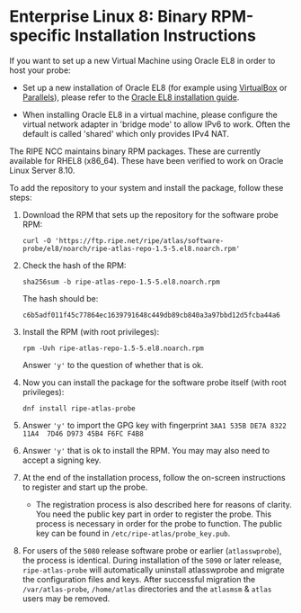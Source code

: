 # Enterprise Linux 8: Binary RPM-specific Installation Instructions

If you want to set up a new Virtual Machine using Oracle EL8 in order to host your probe:

* Set up a new installation of Oracle EL8 (for example using [VirtualBox](https://www.virtualbox.org/) or [Parallels](https://www.parallels.com/)), please refer to the [Oracle EL8 installation guide](https://docs.oracle.com/en/operating-systems/oracle-linux/8/).

* When installing Oracle EL8 in a virtual machine, please configure the virtual network adapter in 'bridge mode' to allow IPv6 to work. Often the default is called 'shared' which only provides IPv4 NAT.

The RIPE NCC maintains binary RPM packages. These are currently available for RHEL8
(x86_64). These have been verified to work on Oracle Linux Server 8.10.

To add the repository to your system and install the package, follow these steps:

1. Download the RPM that sets up the repository for the software probe RPM:

    ```
    curl -O 'https://ftp.ripe.net/ripe/atlas/software-probe/el8/noarch/ripe-atlas-repo-1.5-5.el8.noarch.rpm'
    ```

2. Check the hash of the RPM:

    ```
    sha256sum -b ripe-atlas-repo-1.5-5.el8.noarch.rpm
    ```

    The hash should be:

    ```
    c6b5adf011f45c77864ec1639791648c449db89cb840a3a97bbd12d5fcba44a6
    ```

3. Install the RPM (with root privileges):

    ```
    rpm -Uvh ripe-atlas-repo-1.5-5.el8.noarch.rpm
    ```

    Answer `'y'` to the question of whether that is ok.


4. Now you can install the package for the software probe itself (with root privileges):

    ```
    dnf install ripe-atlas-probe
    ```

5. Answer `'y'` to import the GPG key with fingerprint `3AA1 535B DE7A 8322 11A4  7D46 D973 45B4 F6FC F4B8`

6. Answer `'y'` that is ok to install the RPM. You may may also need to accept a signing key.

7. At the end of the installation process, follow the on-screen instructions to register and start up the probe.

    * The registration process is also described here for reasons of clarity. You need the public key part in order to
   register the probe. This process is necessary in order for the probe to function. The public key can be found in
   `/etc/ripe-atlas/probe_key.pub`.

8. For users of the `5080` release software probe or earlier (`atlasswprobe`), the process is identical.
    During installation of the `5090` or later release, `ripe-atlas-probe` will automatically uninstall
    atlasswprobe and migrate the configuration files and keys. After successful migration the
    `/var/atlas-probe`, `/home/atlas` directories and the `atlasmsm` & `atlas` users may be removed.

